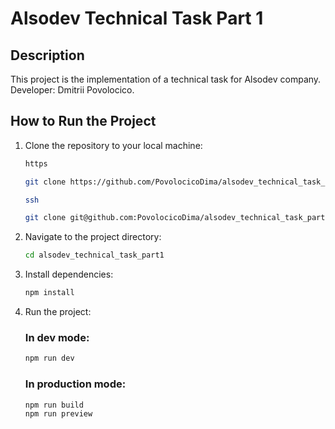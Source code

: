 # Alsodev Technical Task Part 1

## Description

This project is the implementation of a technical task for Alsodev company. Developer: Dmitrii Povolocico.

## How to Run the Project

1. Clone the repository to your local machine:

   ```bash
   https

   git clone https://github.com/PovolocicoDima/alsodev_technical_task_part1.git

   ssh

   git clone git@github.com:PovolocicoDima/alsodev_technical_task_part1.git
   ```

2. Navigate to the project directory:

   ```bash
   cd alsodev_technical_task_part1
   ```

3. Install dependencies:

   ```bash
   npm install
   ```

4. Run the project:

   ### In dev mode:

   ```bash
   npm run dev
   ```

   ### In production mode:

   ```bash
   npm run build
   npm run preview
   ```
